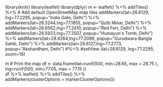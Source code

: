 library(knitr)
library(leaflet)
library(dplyr)
m <- leaflet() %>%
  addTiles() %>%  # Add default OpenStreetMap map tiles
  addMarkers(lat=28.6129, lng=77.2295, popup="India Gate, Delhi") %>%
  addMarkers(lat=28.5244,lng=77.1855, popup="Qutb Minar, Delhi") %>%
  addMarkers(lat=28.6562,lng=77.2410, popup="Red Fort, Delhi") %>%
  addMarkers(lat=28.5933,lng=77.2507, popup="Humayun's Tomb, Delhi") %>%
  addMarkers(lat=28.6264,lng=77.2089, popup="Gurudwara Bangla Sahib, Delhi") %>%
  addMarkers(lat=28.6127,lng=77.2773, popup="Akshardham, Delhi") #%>%
  #setView (lat=28.6129, lng=77.2295, zoom=16) 
  
m  # Print the map
df <- data.frame(lat=runif(500, min=28.65, max = 28.75 ),
                 lng=runif(500, min=77.05, max = 77.15 ))  
df %>%
leaflet() %>%
addTiles() %>%  
addMarkers(clusterOptions = markerClusterOptions())  
                 
                 
                 
